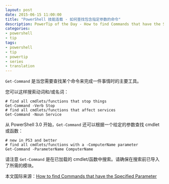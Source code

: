 ```yaml
---
layout: post
date: 2015-06-15 11:00:00
title: "PowerShell 技能连载 - 如何查找包含指定参数的命令"
description: PowerTip of the Day - How to find Commands that have the Specified Parameter
categories:
- powershell
- tip
tags:
- powershell
- tip
- powertip
- series
- translation
---
```

`Get-Command` 是当您需要查找某个命令来完成一件事情时的主要工具。

您可以这样搜索动词和/或名词：

    # find all cmdlets/functions that stop things
    Get-Command -Verb Stop
    # find all cmdlets/functions that affect services
    Get-Command -Noun Service

从 PowerShell 3.0 开始，`Get-Command` 还可以根据一个给定的参数查找 cmdlet 或函数：

    # new in PS3 and better
    # find all cmdlets/functions with a -ComputerName parameter
    Get-Command -ParameterName ComputerName

请注意 `Get-Command` 是在已加载的 cmdlet/函数中搜索。请确保在搜索前已导入了所需的模块。

<!--more-->
本文国际来源：[How to find Commands that have the Specified Parameter](http://community.idera.com/powershell/powertips/b/tips/posts/how-to-find-commands-that-have-the-specified-parameter)
